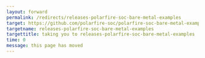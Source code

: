```yaml
---
layout: forward
permalink: /redirects/releases-polarfire-soc-bare-metal-examples
target: https://github.com/polarfire-soc/polarfire-soc-bare-metal-examples/releases
targetname: releases-polarfire-soc-bare-metal-examples
targettitle: taking you to releases-polarfire-soc-bare-metal-examples
time: 0
message: this page has moved
---
```


